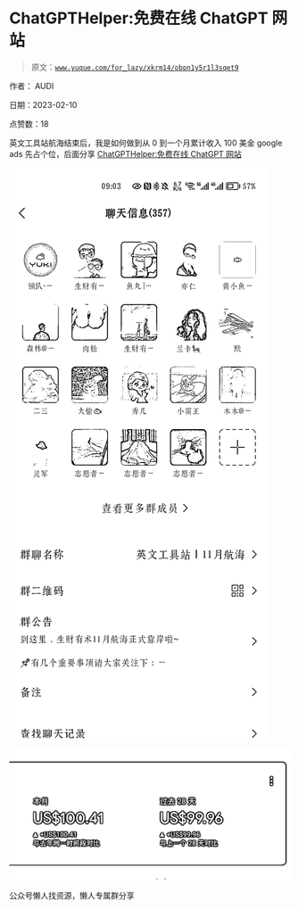 # ChatGPTHelper:免费在线 ChatGPT 网站

> 原文：[`www.yuque.com/for_lazy/xkrm14/obpn1y5r1l3sqet9`](https://www.yuque.com/for_lazy/xkrm14/obpn1y5r1l3sqet9)



作者： AUDI



日期：2023-02-10



点赞数：18

<ne-hole id="u373582a2" data-lake-id="u373582a2">

英文工具站航海结束后，我是如何做到从 0 到一个月累计收入 100 美金 google ads 先占个位，后面分享 [ChatGPTHelper:免费在线 ChatGPT 网站](https://aicodehelper.com/chat/index.html)



![](img/b93a09a8e0a21be6e84dd96b112e981d.png)



![](img/bee9df639a5d9d83417b72bec13025cf.png)

<ne-hole id="uae539dcb" data-lake-id="uae539dcb">

公众号懒人找资源，懒人专属群分享

</ne-hole></ne-hole>